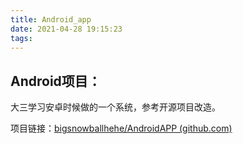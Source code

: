 ```yaml
---
title: Android_app
date: 2021-04-28 19:15:23
tags:
---
```

## Android项目：

大三学习安卓时候做的一个系统，参考开源项目改造。

项目链接：[bigsnowballhehe/AndroidAPP (github.com)](https://github.com/bigsnowballhehe/AndroidAPP)